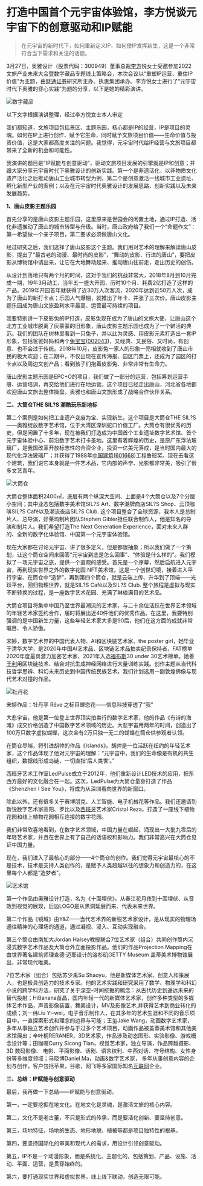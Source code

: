 # 打造中国首个元宇宙体验馆，李方悦谈元宇宙下的创意驱动和IP赋能

> 在元宇宙的新时代下，如何重新定义IP、如何使IP发挥新生，这是一个非常符合当下需求和关注的话题。

3月27日，奥雅设计（股票代码：300949）董事总裁[李方](http://renwu.hexun.com/figure_4932.shtml)悦女士受邀参加2022文旅产业未来大会暨数字藏品专题线上策略会，本次会议以“重塑IP运营、重估IP价值”为主题，由[财通证券](http://gongsi.hexun.com/fc_501.shtml)研究所主办、执惠集团承办。李方悦女士进行了“元宇宙时代下奥雅的穿心实践”为题的分享，以下是她的精彩演讲。

![数字藏品](http://i7.hexun.com/2022-04-06/205662596.jpg)

以下文字根据演讲整理，经过李方悦女士本人审定

我们都知道，文旅项目包括景区、主题乐园，核心都是IP的经营，IP是项目的灵魂。如何在IP上进行创作、赋予它生命，同时赋予文旅项目价值——生命价值与投资价值，这是大家都高度关注的问题。我觉得，元宇宙时代给IP经营与文旅项目都带来了全新的机会和可能性。

我演讲的题目是“IP赋能与创意驱动”，驱动文旅项目发展的引擎就是IP和创意；并跟大家分享元宇宙时代下奥雅设计的创新实践。第一个是非遗活化，以非物质文化遗产活化之后推动唐山工业城市转型为例，第二个是创意激活一线城市工业遗址、孵化新型产业的案例；以及在元宇宙时代奥雅设计的发展思路、创新实践以及未来发展趋势。

**1、唐山皮影主题乐园**

首先分享的是唐山皮影主题乐园，这里原来是世园会的闲置土地，通过IP打造、活化非遗推动了唐山的城市转型与升级。当时，唐山政府给了我们一个“命题作文”：第一希望做一个亲子项目，第二要求必须做唐山文化。

经过研究之后，我们选择了唐山皮影这个主题。我们用对艺术的理解来解读唐山皮影，提出了“最古老的动漫、最时尚的皮影”，“舞动的皮影、行进的唐山”，要把皮影从博物馆中请出来，让它在大地舞动起来、推动唐山往前走，走出历史的创伤。

从设计到落地只有两个月的时间，这对于我们的挑战非常大，2018年8月到10月完成一期，19年3月动工、当年五一盛大开园，历时10个月、耗费2亿打造了这样的产品。2019年开园首年就获得了近30万人次客流，2020年达到近50万人次，成为了唐山的新打卡点；乐园人气爆棚，就推出了年卡、并涨了三次价。唐山皮影主题乐园成为唐山文旅盈利水平最高、运营最可持续的项目。

我要特别讲一下皮影兔的IP打造，皮影兔现在成为了唐山的文旅大使，让唐山这个北方工业城市脱离了灰蒙蒙的旧形象，唐山皮影主题乐园也成为了一个鲜活的典范。我们的团队在树林里看到一只兔子，并以此为灵感、用皮影元素打造出一套IP形象，包括爸爸妈妈和两个[兔宝宝](http://stockdata.stock.hexun.com/002043.shtml)([002043](http://stockdata.stock.hexun.com/002043.shtml))，又经典、又民俗、又时尚，有创意、也不会过于传统。2018年10月，皮影兔一家人的形象一亮相就收到了唐山市民的极大欢迎；在二期中，不仅出现在宣传海报、园区门票上，还成为了园区的打卡点以及周边文创产品；看到孩子们抱着皮影兔、非常非常有生命力。

唐山皮影主题乐园是EPC+O的项目，我们做了一部分的运营，包括筹划运营手册、运营培训，再交给他们进行在地运营。这个项目已经走出唐山，河北省各地都欢迎唐山文旅去整体操盘，奥雅也和唐山文旅形成了战略合作伙伴关系。

**二、大筒仓THE SIL?S 潮酷玩乐新地标**

第二个案例是如何把工业遗产变废为宝、实现新生。这个项目是大筒仓THE SIL?S——奥雅绽放数字艺术馆，位于大湾区深圳蛇口价值工厂。大筒仓有很优秀的历史，但是闲置了十多年，现在被我们打造成为中国首个工业遗址数字艺术馆、首个元宇宙体验中心、前沿数字艺术打卡圣地。这里有着辉煌的历史，是原广东浮法玻璃厂，是我国改革开放标志性的合资企业，投资一亿美元落成，是当时国内最大的现代化浮法玻璃厂；并获得了1988年[中国建筑](http://stockdata.stock.hexun.com/601668.shtml)([601668](http://stockdata.stock.hexun.com/601668.shtml))工程鲁班奖。现在去看这个建筑，我们说它本身就是一件艺术品，它内部的声学、光影都非常美，吸引了很多文艺青年。

![大筒仓](http://i6.hexun.com/2022-04-06/205662597.png)

大筒仓整体面积2400㎡，底层有两个纵深大空间、上面是4个大筒仓以及7个分层小空间；其中业态包括数字美术馆SIL?S Art、数字潮牌商店SIL?S Shop、云顶咖啡SIL?S Café以及潮流夜店SIL?S Club. 这个项目整合了全球资源，我本人是总制片人、总导演，好莱坞制片团队Stephen Gibler担任联合制作人，他是知名的导演和制片人。我们希望打造The Next Generation Experience，面对未来人群的、全新的数字化体验馆、中国第一个元宇宙体验馆。

现在大家都在讨论元宇宙、讲了很多定义，但是都很抽象；所以我们做了一个策划，让这个筒仓空间来回答“元宇宙到底是怎么回事”、“体验是什么样的”。我们模拟了一场元宇宙之旅，提供一个直观的感受。首先是一个序幕，然后启航进入元宇宙，再到现实世界之外的数字花园·NFT美术馆，这是一个创世幻境，接着进入平行宇宙、在筒仓中“造梦”，再到第四个筒仓，就是云端上传、升华到了顶端——光跃平台，回归物理世界，就是SIL?S Café以及SIL?S Club. 整个旅程是虚拟与现实不断转换的过程，是一座数字艺术花园、充满了琳琅满目的艺术品。

大筒仓项目将集中中国乃至世界最潮流的艺术家，与二十余位活跃在世界艺术领域的年轻艺术家签约合作，届时将展出近40件他们的优秀作品。在这里，我要特别强调的是中国新生力量，这些年轻艺术家大多是90后，他们在这方面的成就非常瞩目、令人骄傲。

宋婷，数字艺术界的中国代表人物、AI和区块链艺术家、the poster girl，她毕业于清华大学，是2020年中国AI艺术品、区块链艺术品拍卖纪录保持者，FAT榜单2020年度最具潜力加密艺术家、2021年入选[福布斯](http://renwu.hexun.com/figure_1629.shtml)30 under 30艺术榜单。她善[于利](http://renwu.hexun.com/figure_7123.shtml)用区块链技术、结合对抗生成神经网络进行大量训练实践。创作主题从当代科技哲学思辨、科幻未来历史到中国传统民族艺术。我们计划选用一副敦煌佛像与现代艺术对撞的作品。

![牡丹花](http://i0.hexun.com/2022-04-06/205662598.png)

宋婷作品：牡丹亭 Rêve 之标目蝶恋花——信息科技穿透了“我”

大悲宇宙，他是第一位登上世界顶尖拍卖行的数字艺术家，他的作品《有诗的海滩》成交价格创造了中国数字艺术领域的历史。大悲宇宙用两年的时间，创造出了100万只数字虚拟蝴蝶，这次会有2万只独一无二的蝴蝶在筒仓供参观者认领。

在筒仓尽端，将引进胡帅的作品《Islands》。胡帅是一位活跃在纽约的年轻艺术家，这个作品体现了他对元宇宙的理解：“元宇宙中，我们的生命像是有机的共生组织，数据线形成岛链，一切直指‘后人类世’。”

西班牙艺术工作室LedPulse成立于2012年，他们重新设计LED技术的应用，把东西方最好的文化融合在一起。这次，LedPulse为大筒仓量身打造了作品《Shenzhen I See You》，将成为从深圳看向世界的新窗口。

除此以外，还有很多关于赛博朋克、人工智能、电子机械花等作品。我们还邀请到新锐数字艺术家高阳、罗比以及[西班牙](http://news.hexun.com/spain/index.html)艺术家Cristal Reza，打造了一座线下植物花园和线上植物花园相互连接的数字花园。

我们非常欣喜地看到，在数字艺术领域，中国力量在崛起，涌现出一大批九零后的年轻艺术家，并且在世界上有了自己的话语权和影响力。我们非常高兴在大筒仓见证中国力量。

现在，我们进入了最核心的部分——4个筒仓的创作。我们觉得元宇宙最核心的不是技术，技术是支持人类创作的，是赋予人类超越以往的想象力和创造力的，在这里每个人都是“造梦者”。

![艺术馆](http://i6.hexun.com/2022-04-06/205662599.png)

第一个作品由奥雅设计打造，名为《十面埋伏》。从春江花月夜到十面埋伏、从音效到视觉的展现，后边LOGO是从黑洞延展而来、代表未来世界。

第二个作品《镜域》由Y&Z——当代艺术界的新锐艺术家设计，是从现实的物理场通往精神的心理场的通道，通过凝视、浸入、互动实现融合。

第三个筒仓由南加大Jordan Halsey教授联合7位艺术家（组合）共同创作筒内沉浸式数字艺术作品及大筒仓外立面投影作品。他们的作品Projection Mapping在由世界著名建筑师理查德·迈耶设计的洛杉矶GETTY Museum 盖蒂美术博物馆展出，非常现代唯美。

7位艺术家（组合）包括苏少禹Su Shaoyu，他是新媒体艺术家、创意人和策展人，也是极具创造力的技术专家。他的艺术实践和研究采用了数学、物理学和科幻小说的跨学科方法，研究了关于深空-时间挖掘的概念：从古代历史到遥远未来的替代投射；HiBanana苗晶，国内年轻一代的新媒体艺术家，创作多种类型的多媒体艺术作品，声音影像装置，舞美设计，MV及影像艺术,并获得艺术到商业转化的成绩；刘一纬Liu Yi-wei，电子音乐制作人，在其多年的艺术生涯和不同的音乐项目中，一直探索形式和理念的边界与可能；王玺Jake Wang，动画数字艺术家，多年从事独立艺术创作并参与于过多个艺术项目，动画作品被盖蒂美术馆和其他美术馆展出；辛叶桐RERANER，3D艺术家，作品涉及动态图形、实验影像、游戏概念设计等；田咖喱Curry Sicong Tian，视觉艺术家，独立导演，作品跨越摄影、3D 数码影像、 电影、平面影像、话剧、语言权利、中西对话、符号结构、女性身份等多维度领域；马晓博Daniel Ma，动画&数字艺术家， 多年从事创意内容的企划与创作，客户包括苹果，谷歌，网飞等多家国际知名[互联网](http://jingzhi.funds.hexun.com/160636.shtml)企业。

**三、总结：IP赋能与创意驱动**

最后，我再做一下总结——IP赋能与创意驱动。

第一，一定要挖掘在地文化。在地文化是灵魂，是激活文旅的核心内容。

第二，文化不是老古董，不只是形式的传承，而是要活化创新、要坚持创意。

第三，场地特征，场地的生态、地形地貌、植被等都是项目独特性的根基。

第四，要坚持国际化的审美和现代人的需求，用设计引领创意驱动。

第五，IP不是一个动漫形象，而是系统化、主题化的，包括策划、产品、设施、活动、平面、运营，是贯穿始终的。

第六，要打通现实世界和虚拟世界，线上线下联动，创造无限可能。
